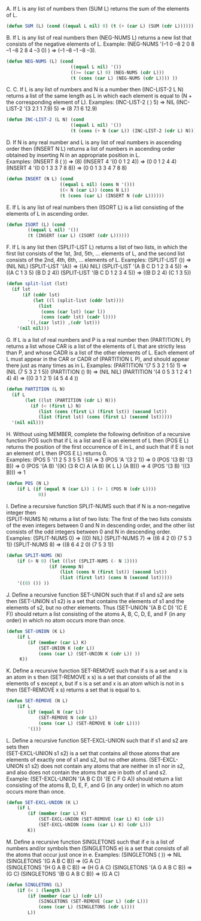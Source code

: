 A.	If L is any list of numbers then (SUM L) returns the sum of the elements of L. 
```lisp
(defun SUM (L) (cond ((equal L nil) 0) (t (+ (car L) (SUM (cdr L))))))
```
B.	If L is any list of real numbers then (NEG-NUMS  L) returns a new list that consists of the negative elements of L.
Example:    (NEG-NUMS '(–1 0 –8  2  0 8 –1 –8  2  8  4 –3 0) ) => (–1 –8 –1 –8 –3). 
```lisp
(defun NEG-NUMS (L) (cond 
						((equal L nil) '()) 
						((>= (car L) 0) (NEG-NUMS (cdr L)))
						(t (cons (car L) (NEG-NUMS (cdr L)))) ))
```
C.	C. If L is any list of numbers and N is a number then (INC-LIST-2 L N) returns a list of the same length as L in which each element is equal to (N + the corresponding element of L).
Examples:   (INC-LIST-2  ( )  5) => NIL	 (INC-LIST-2  '(3  2.1  1  7.9)  5) => (8  7.1  6  12.9) 
```lisp
(defun INC-LIST-2 (L N) (cond
						((equal L nil) '())
						(t (cons (+ N (car L)) (INC-LIST-2 (cdr L) N)))))
```
D.	If N is any real number and L is any list of real numbers in ascending order then (INSERT N L) returns a list of numbers in ascending order obtained by inserting N in an appropriate position in L.   
Examples: (INSERT 8 ( )) => (8)      (INSERT 4 '(0 0 1 2 4)) => (0 0 1 2 4 4)       (INSERT 4 '(0 0 1 3 3 7 8 8)) => (0 0 1 3 3 4 7 8 8) 
```lisp
(defun INSERT (N L) (cond 
					((equal L nil) (cons N '()))
					((< N (car L)) (cons N L))
					(t (cons (car L) (INSERT N (cdr L))))))
```
E.	If L is any list of real numbers then (ISORT L) is a list consisting of the elements of L in ascending order.
```lisp
(defun ISORT (L) (cond
		((equal L nil) '())
		(t (INSERT (car L) (ISORT (cdr L))))))
```
F.	If L is any list then (SPLIT-LIST L) returns a list of two lists, in which the first list consists of the 1st, 3rd, 5th, ... elements of L, and the second list consists of the 2nd, 4th, 6th, ... elements of L.  Examples: (SPLIT-LIST ()) => (NIL NIL)		(SPLIT-LIST '(A)) => ((A) NIL)
(SPLIT-LIST '(A B C D 1 2 3 4 5)) => ((A C 1 3 5) (B D 2 4)) 
(SPLIT-LIST '(B C D 1 2 3 4 5)) => ((B D 2 4) (C 1 3 5))  
```lisp
(defun split-list (lst)
  (if lst
      (if (cddr lst)
          (let ((l (split-list (cddr lst))))
            (list
             (cons (car lst) (car l))
             (cons (cadr lst) (cadr l))))
        `((,(car lst)) ,(cdr lst)))
    '(nil nil)))
```
G.	If L is a list of real numbers and P is a real number then (PARTITION L P) returns a list whose CAR is a list of the elements of L that are strictly less than P, and whose CADR is a list of the other elements of L. Each element of L must appear in the CAR or CADR of (PARTITION L P), and should appear there just as many times as in L. 
Examples: (PARTITION '(7 5 3 2 1 5) 1) => (NIL (7 5 3 2 1 5))
 (PARTITION () 9) => (NIL NIL) (PARTITION '(4 0 5 3 1 2 4 1 4) 4) => ((0 3 1 2 1) (4 5 4 4 ))
```lisp
(defun PARTITION (L N)
  (if L
       (let ((lst (PARTITION (cdr L) N)))
         (if (< (first L) N) 
         	(list (cons (first L) (first lst)) (second lst))
         	(list (first lst) (cons (first L) (second lst)))))
  '(nil nil)))
```
H.	Without using MEMBER, complete the following definition of a recursive function POS                   such that if L is a list and E is an element of L then (POS E L) returns the position of the first            occurrence of E in L, and such that if E is not an element of L then (POS E L) returns 0.   
Examples:  (POS 5 '(1 2 5 3 5 5 1 5)) => 3    (POS 'A '(3 2 1)) => 0    (POS '(3 B) '(3 B)) => 0 
(POS '(A B)  '((K)  (3 R C)  A  (A B)  (K L L)  (A B)))  => 4       (POS '(3 B) '((3 B))) => 1 
```lisp
(defun POS (N L)
	(if L (if (equal N (car L)) 1 (+ 1 (POS N (cdr L))))
			0))
```
I.	Define a recursive function SPLIT-NUMS such that if N is a non-negative integer then  
(SPLIT-NUMS N)  returns a list of two lists: The first of the two lists consists of the even                     integers between 0 and N in descending order, and the other list consists of the odd integers                  between 0 and N in descending order. 
Examples:   (SPLIT-NUMS 0) => ((0) NIL)     (SPLIT-NUMS 7) => ((6 4 2 0) (7 5 3 1))     (SPLIT-NUMS 8) => ((8 6 4 2 0) (7 5 3 1)) 
```lisp
(defun SPLIT-NUMS (N) 
	(if (> N 0) (let ((lst (SPLIT-NUMS (- N 1))))
				(if (evenp N) 
					(list (cons N (first lst)) (second lst))
					(list (first lst) (cons N (second lst)))))		
	'((0) ()) ))
```
J.	Define a recursive function SET-UNION such that if s1 and s2 are sets then (SET-UNION s1 s2)        is a set that contains the elements of s1 and the elements of s2, but no other elements.  Thus  (SET-UNION '(A B C D) '(C E F)) should return a list consisting of the atoms A, B, C, D, E, and F (in any order) in which no atom occurs more than once. 
```lisp
(defun SET-UNION (K L) 
	(if L 
		(if (member (car L) K) 
			(SET-UNION K (cdr L))
			(cons (car L) (SET-UNION K (cdr L)) ))
	 K))
```
K.	Define a recursive function SET-REMOVE such that if s is a set and x is an atom in s then 
(SET-REMOVE x s) is a set that consists of all the elements of s except x, but if s is a set and        x is an atom which is not in s then (SET-REMOVE x s) returns a set that is equal to s.   
```lisp
(defun SET-REMOVE (N L) 
	(if L 
		(if (equal N (car L)) 
			(SET-REMOVE N (cdr L))
			(cons (car L) (SET-REMOVE N (cdr L)))) 
		'()))
```
L.	Define a recursive function SET-EXCL-UNION such that if s1 and s2 are sets then  
(SET-EXCL-UNION s1 s2) is a set that contains all those atoms that are elements of exactly one        of s1 and s2, but no other atoms. (SET-EXCL-UNION s1 s2) does not contain any atoms that are         neither in s1 nor in s2, and also does not contain the atoms that are in both of s1 and s2.  
Example: (SET-EXCL-UNION '(A B C D) '(E C F G A)) should return a list consisting of the        atoms B, D, E, F, and G (in any order) in which no atom occurs more than once.   
```lisp
(defun SET-EXCL-UNION (K L)
	(if L 
		(if (member (car L) K) 
			(SET-EXCL-UNION (SET-REMOVE (car L) K) (cdr L)) 
			(SET-EXCL-UNION (cons (car L) K) (cdr L))) 
		K))
```
M.	Define a recursive function SINGLETONS such that if e is a list of numbers and/or symbols        then (SINGLETONS e) is a set that consists of all the atoms that occur just once in e.         Examples:   (SINGLETONS ( )) => NIL   (SINGLETONS '(G A B C B)) => (G A C)          
(SINGLETONS '(H G A B C B)) => (H G A C)     (SINGLETONS '(A G A B C B)) => (G C)                (SINGLETONS '(B G A B C B)) => (G A C)
```lisp
(defun SINGLETONS (L) 
	(if (< 1 (length L)) 
		(if (member (car L) (cdr L)) 
			(SINGLETONS (SET-REMOVE (car L) (cdr L))) 
			(cons (car L) (SINGLETONS (cdr L))))
		L))
```
